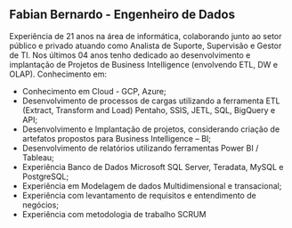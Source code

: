 ##  Fabian Bernardo - Engenheiro de Dados
Experiência de 21 anos na área de informática, colaborando junto ao setor público e privado atuando como Analista de Suporte, Supervisão e Gestor de TI. 
Nos últimos 04 anos tenho dedicado ao desenvolvimento e implantação de Projetos de Business Intelligence (envolvendo ETL, DW e OLAP).
Conhecimento em:
- Conhecimento em Cloud -  GCP, Azure;
- Desenvolvimento de processos de cargas utilizando a ferramenta ETL (Extract, Transform and Load) Pentaho, SSIS, JETL, SQL, BigQuery e API;
- Desenvolvimento e Implantação de projetos, considerando criação de artefatos propostos para Business Intelligence – BI; 
- Desenvolvimento de relatórios utilizando ferramentas Power BI / Tableau;
- Experiência Banco de Dados Microsoft SQL Server, Teradata, MySQL e PostgreSQL; 
- Experiência em Modelagem de dados Multidimensional e transacional;
- Experiência com levantamento de requisitos e entendimento de negócios;
- Experiência com metodologia de trabalho SCRUM



